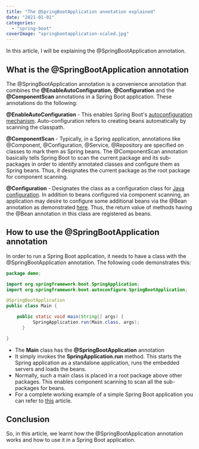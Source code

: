 ```yaml
---
title: "The @SpringBootApplication annotation explained"
date: "2021-01-01"
categories: 
  - "spring-boot"
coverImage: "springbootapplication-scaled.jpg"
---
```


In this article, I will be explaining the @SpringBootApplication annotation.

## What is the @SpringBootApplication annotation

The @SpringBootApplication annotation is a convenience annotation that combines the **@EnableAutoConfiguration**, **@Configuration** and the **@ComponentScan** annotations in a Spring Boot application. These annotations do the following:

**@EnableAutoConfiguration** - This enables Spring Boot's [autoconfiguration mechanism](springboot-what-and-why.md#Autoconfiguration). Auto-configuration refers to creating beans automatically by scanning the classpath.

**@ComponentScan** - Typically, in a Spring application, annotations like @Component, @Configuration, @Service, @Repository are specified on classes to mark them as Spring beans. The @ComponentScan annotation basically tells Spring Boot to scan the current package and its sub-packages in order to identify annotated classes and configure them as Spring beans. Thus, it designates the current package as the root package for component scanning.

**@Configuration** - Designates the class as a configuration class for [Java configuration](https://learnjava.co.in/how-spring-works-under-the-hood/#Configuration_metadata). In addition to beans configured via component scanning, an application may desire to configure some additional beans via the @Bean annotation as demonstrated [here](https://learnjava.co.in/spring-java-configuration-example/). Thus, the return value of methods having the @Bean annotation in this class are registered as beans.

## How to use the @SpringBootApplication annotation

In order to run a Spring Boot application, it needs to have a class with the @SpringBootApplication annotation. The following code demonstrates this:

```java
package demo;

import org.springframework.boot.SpringApplication;
import org.springframework.boot.autoconfigure.SpringBootApplication;

@SpringBootApplication
public class Main {

    public static void main(String[] args) {
          SpringApplication.run(Main.class, args);
      }

}
```

- The **Main** class has the **@SpringBootApplication** annotation
- It simply invokes the **SpringApplication.run** method. This starts the Spring application as a standalone application, runs the embedded servers and loads the beans.
- Normally, such a main class is placed in a root package above other packages. This enables component scanning to scan all the sub-packages for beans.
- For a complete working example of a simple Spring Boot application you can refer to [this](how-to-create-a-hello-world-spring-boot-web-application-in-eclipse-using-maven.md) article.

## Conclusion

So, in this article, we learnt how the @SpringBootApplication annotation works and how to use it in a Spring Boot application.
